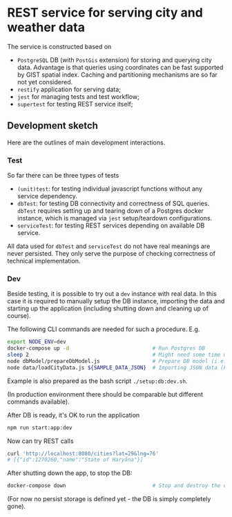 # REST service for serving city and weather data

The service is constructed based on
- `PostgreSQL` DB (with `PostGis` extension) for storing and querying city data. Advantage is that
  queries using coordinates can be fast supported by GIST spatial index. Caching and
  partitioning mechanisms are so far not yet considered.
- `restify` application for serving data;
- `jest` for managing tests and test workflow;
- `supertest` for testing REST service itself;

## Development sketch

Here are the outlines of main development interactions.

### Test
So far there can be three types of tests
- `(unit)test`: for testing individual javascript functions without any service dependency.
- `dbTest`: for testing DB connectivity and correctness of SQL queries. `dbTest` requires setting up
  and tearing down of a Postgres docker instance, which is managed via `jest` setup/teardown configurations.
- `serviceTest`: for testing REST services depending on available DB service.

All data used for `dbTest` and `serviceTest` do not have real meanings are never persisted. They only
serve the purpose of checking correctness of technical implementation.

### Dev
Beside testing, it is possible to try out a `dev` instance with real data. In this case it is 
required to manually setup the DB instance, importing the data and starting up the application
(including shutting down and cleaning up of course).

The following CLI commands are needed for such a procedure. E.g.
``` bash
export NODE_ENV=dev
docker-compose up -d                           # Run Postgres DB
sleep 2                                        # Might need some time until DB is ready
node dbModel/prepareDbModel.js                 # Prepare DB model (i.e. DDL)
node data/loadCityData.js ${SAMPLE_DATA_JSON}  # Importing JSON data (here the data of the cities) into Postgres
```

Example is also prepared as the bash script `./setup:db:dev.sh`.

(In production environment there should be comparable but different commands available).

After DB is ready, it's OK to run the application
``` bash
npm run start:app:dev
```

Now can try REST calls
``` bash
curl 'http://localhost:8080/cities?lat=29&lng=76'
# [{"id":1270260,"name":"State of Haryāna"}]
```

After shutting down the app, to stop the DB:
``` bash
docker-compose down                            # Stop and destroy the database
```
(For now no persist storage is defined yet - the DB is simply completely gone).
